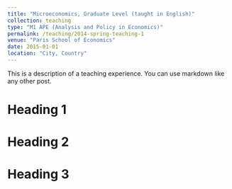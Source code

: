 ```yaml
---
title: "Microeconomics, Graduate Level (taught in English)"
collection: teaching
type: "M1 APE (Analysis and Policy in Economics)"
permalink: /teaching/2014-spring-teaching-1
venue: "Paris School of Economics"
date: 2015-01-01
location: "City, Country"
---
```


This is a description of a teaching experience. You can use markdown like any other post.

Heading 1
======

Heading 2
======

Heading 3
======
